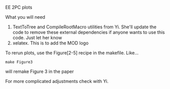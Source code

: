
EE 2PC plots

What you will need

1. TextToTree and CompileRootMacro utilities from Yi.  She'll update the code to remove these external dependencies if anyone wants to use this code.  Just let her know
2. xelatex.  This is to add the MOD logo

To rerun plots, use the Figure[2-5] recipe in the makefile.  Like...

```
make Figure3
```

will remake Figure 3 in the paper

For more complicated adjustments check with Yi.

